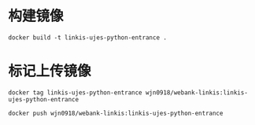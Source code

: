 <!--
 * @Author: wjn
 * @Date: 2020-03-11 17:20:39
 * @LastEditors: wjn
 * @LastEditTime: 2020-03-11 17:21:02
 -->
# 构建镜像

    docker build -t linkis-ujes-python-entrance .

# 标记上传镜像

    docker tag linkis-ujes-python-entrance wjn0918/webank-linkis:linkis-ujes-python-entrance

    docker push wjn0918/webank-linkis:linkis-ujes-python-entrance